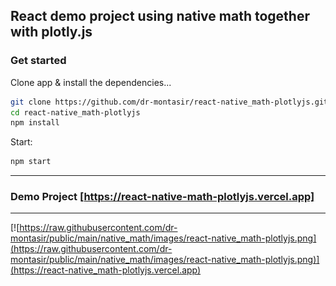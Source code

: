 ## React demo project using native math together with plotly.js

### Get started

Clone app & install the dependencies...

```bash
git clone https://github.com/dr-montasir/react-native_math-plotlyjs.git
cd react-native_math-plotlyjs
npm install
```

Start:

```bash
npm start
```

---

### Demo Project [https://react-native-math-plotlyjs.vercel.app]

---

[![https://raw.githubusercontent.com/dr-montasir/public/main/native_math/images/react-native_math-plotlyjs.png](https://raw.githubusercontent.com/dr-montasir/public/main/native_math/images/react-native_math-plotlyjs.png)](https://react-native_math-plotlyjs.vercel.app)
